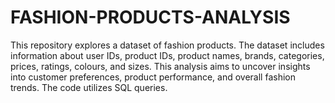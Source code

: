 # FASHION-PRODUCTS-ANALYSIS
This repository explores a dataset of fashion products. The dataset includes information about user IDs, product IDs, product names, brands, categories, prices, ratings, colours, and sizes. This analysis aims to uncover insights into customer preferences, product performance, and overall fashion trends. The code utilizes SQL queries.
